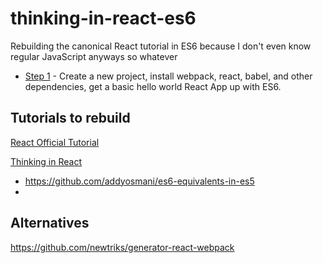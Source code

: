 # thinking-in-react-es6


Rebuilding the canonical React tutorial in ES6 because I don't even know regular JavaScript anyways so whatever


- [Step 1](STEP-01.md) - Create a new project, install webpack, react, babel, and other dependencies, get a basic hello world React App up with ES6.


## Tutorials to rebuild


[React Official Tutorial](https://facebook.github.io/react/docs/tutorial.html)

[Thinking in React](https://facebook.github.io/react/docs/thinking-in-react.html)

- https://github.com/addyosmani/es6-equivalents-in-es5
- 


## Alternatives

https://github.com/newtriks/generator-react-webpack
